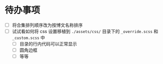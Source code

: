 # 待办事项

- [ ] 将合集排列顺序改为按博文名称排序
- [ ] 试试看如何将 css 设置移植到 `./assets/css/` 目录下的 `_override.scss` 和 `_custom.scss` 中
  - [ ] 目录的行内代码可以正常显示
  - [ ] 圆角边框
  - [ ] 等等